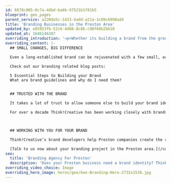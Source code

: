 ```yaml
---
id: 6878c005-0c7a-4dbd-ba6b-97521b1f81b5
blueprint: geo_pages
parent_service: a220da5c-1433-4add-a21a-1c09c6998ad4
title: 'Branding Businesses in the Preston Area'
updated_by: e85953fb-52c6-4488-8c8b-c90f68b2bb10
updated_at: 1646146387
overriding_introduction: '<p>Whether its building a brand from the ground up, breathing new life into an old one, or keeping messages to brand guidelines, Think!Creative has over a decade of experience in helping brand Preston businesses.</p>'
overriding_content: |-
  ## SMALL CHANGES, BIG DIFFERENCE

  Even a long-established brand can be rejuvenated with a few small, occasional changes. When you partner with our brand experts you are working with a team who not only know how to build a brand from the ground up, but also how to take what’s great about an established Preston brand and make it work better.

  Check out our branding related blog posts:

  5 Essential Steps to Building your Brand
  What are brand guidelines and why do I need them?


  ## TRUSTED WITH THE BRAND

  It takes a lot of trust to allow someone else to build your brand identity. That’s exactly the trust that ParkingEye, Utiligroup, Evolution and more placed in us. They wanted Think!Creative’s branding experts to build their brand identity from the ground up.

  For over a decade Think!Creative has been working closely with brands in the Preston area such as BAE Systems, Utiligroup, ParkingEye, and With Love From Josie. All these companies have a strong brand identity and they trust us to reinforce that identity every time they return for us for new material. [Check out our portfolio here](/work)



  ## WORKING WITH YOU FOR YOUR BRAND

  Think!Creative’s brand developers help Preston companies create the right public or employee facing image, with the right tone of voice in company material that really reflects your business. Our brand management experts will make sure your brand message stays strong in every piece of material you release. And our brand consultants are always on hand to assess the direction of your branding.

  [Talk to us now about your branding project in the Preston area.](/contact)
seo:
  title: 'Branding Agency For Preston'
  description: 'Does your Preston business need a brand identity? Think!Creative''s Brand Creation Experts are on hand to help whatever stage you''re at. Call us on 01253 297900.'
overriding_video_choice: Image
overriding_hero_image: heros/geo/Geo-Branding-Hero-2732x1536.jpg
---
```

